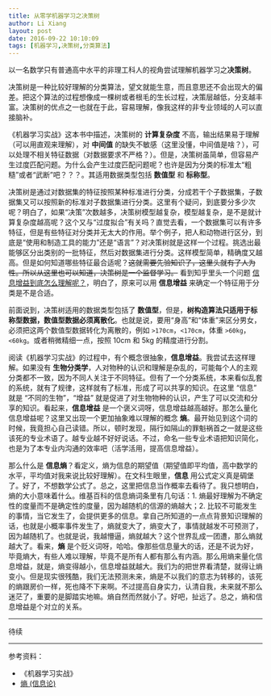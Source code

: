 ```yaml
---
title: 从零学机器学习之决策树
author: Li Xiang
layout: post
date: 2016-09-22 10:10:09
tags: [机器学习,决策树,分类算法]
---
```


以一名数学只有普通高中水平的非理工科人的视角尝试理解机器学习之**决策树**。

决策树是一种比较好理解的分类算法，望文就能生意，而且意思还不会出现大的偏差。把这个算法的过程想像成一棵树或者根毛的生长过程，决策层越低，分支越丰富。决策树的优点之一也就在于此，容易理解，像我这样的非专业领域的人可以直接脑补。

《机器学习实战》这本书中描述，决策树的 **计算复杂度** 不高，输出结果易于理解（可以用直观来理解），对 **中间值** 的缺失不敏感（这里没懂，中间值是啥？），可以处理不相关特征数据（对数据要求不严格？）。但是，决策树虽简单，但容易产生过度匹配问题。为什么会产生过度匹配问题呢？也许是因为分类的标准太“粗糙”或者“武断”吧？？？。其适用数据类型包括 **数值型** 和 **标称型**。

决策树是通过对数据集的特征按照某种标准进行分类，分成若干个子数据集，子数据集又可以按照新的标准对子数据集进行分类。这里有个疑问，到底要分多少次呢？明白了，如果“决策”次数越多，决策树模型越复杂，模型越复杂，是不是就计算复杂度越高呢？这个又与“过度拟合”有关吗？直觉去看，一个数据集可以有许多特征，但是有些特征对分类并无太大的作用。举个例子，把人和动物进行区分，到底是“使用和制造工具的能力”还是“语言”？对决策树就是这样一个过程。挑选出最能够区分出类别的一批特征，然后对数据集进行分类。这样模型简单，精确度又越高。但是如何知道哪些特征最合适呢？~~这就需要先验知识了，这里头就有了人为性。所以从这里也可以知道，决策树是一个监督学习。~~ 看到知乎里头一个问题 [信息增益到底怎么理解呢？](https://www.zhihu.com/question/19753084)，明白了，原来可以用 **信息增益** 来确定一个特征用于分类是不是合适。

前面说到，决策树适用的数据类型包括了 **数值型**，但是，**树构造算法只适用于标称型数据，数值型数据必须离散化**。也就是说，要用“身高”和“体重”来区分男女，必须把这两个数值型数据转化为离散的，例如 `>170cm`，`<170cm`，体重 `>60kg`，`<60kg`。或者稍微精细一点，按照 10cm 和 5kg 的精度进行分割。

阅读《机器学习实战》的过程中，有个概念很抽象，**信息增益**。我尝试去这样理解。如果没有 **生物分类学**，人对物种的认识和理解是杂乱的，可能每个人的主观分类都不一致，因为不同人关注于不同特征。但有了一个分类系统，本来看似乱套的系统，就有了规律，这样就有了标准，形成了可以共享的知识。在这里 “信息” 就是 “不同的生物”，“增益” 就是促进了对生物物种的认识，产生了可以交流和分享的知识。看起来，**信息增益** 是一个褒义词呀，信息增益越高越好。那怎么量化信息增益呢？这里又出现一个更加抽象难以理解的概念 **熵**。最开始见到这个词的时候，我竟担心自己读错。所以，顿时发现，隔行如隔山的罪魁祸首之一就是这些该死的专业术语了。越专业越不好好说话。不过，命名一些专业术语把知识简化，也是为了本专业内沟通的效率吧（活学活用，提高信息增益）。

那么什么是 **信息熵**？看定义，熵为信息的期望值（期望值即平均值，高中数学的水平，平均值对我来说比较好理解）。在文科生眼里，**信息** 用公式定义真是碉堡了。好了，不想数学公式了。总之，这里把信息当作概率去看待了。我只想明白，熵的大小意味着什么。维基百科的信息熵词条里有几句话：1. 熵最好理解为不确定性的度量而不是确定性的度量，因为越随机的信源的熵越大；2. 比较不可能发生的事情，当它发生了，会提供更多的信息。拿自己所知道的一点点背景知识理解的话，也就是小概率事件发生了，熵就变大了，熵变大了，事情就越发不可预测了，因为越随机了。也就是说，我越懵逼，熵就越大？这个世界乱成一团遭，那么熵就越大了。看来，**熵** 是个贬义词呀，哈哈。像那些信息量大的话，还是不说为好，毕竟熵大，有些人难以理解，毕竟不是所有人都有那么有内涵。那么用熵来量化信息增益，就是，熵变得越小，信息增益就越大。我们为的把世界看清楚，就得让熵变小。但是现实很残酷，我们无法预测未来，熵是不以我们的意志为转移的，该死的熵跟房价一样，死也降不下来啊。不过提高自身实力，认清自我，未来就不那么迷茫了，重要的是脚踏实地嘛。熵自然而然就小了。好吧，扯远了。总之，熵和信息增益是个对立的关系。

---

待续

---
参考资料：

- 《机器学习实战》
- [熵 (信息论)](https://zh.wikipedia.org/wiki/%E7%86%B5_(%E4%BF%A1%E6%81%AF%E8%AE%BA))
